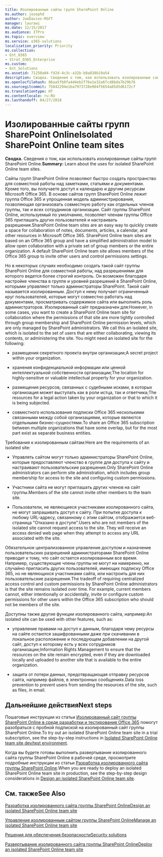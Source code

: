 ```yaml
---
title: Изолированные сайты групп SharePoint Online
ms.author: josephd
author: JoeDavies-MSFT
manager: laurawi
ms.date: 12/15/2017
ms.audience: ITPro
ms.topic: overview
ms.service: o365-solutions
localization_priority: Priority
ms.collection:
- Ent_O365
- Strat_O365_Enterprise
ms.custom:
- Ent_Solutions
ms.assetid: 71250a04-fd2d-4c3c-a32b-b8a838b19a54
description: Сводка. Сведения о том, как использовать изолированные сайты групп SharePoint Online.
ms.openlocfilehash: 86aa5fb9fa4d4eb2f76e1e32a6fcd8bda7b29b76
ms.sourcegitcommit: 75842294e1ba7973728e984f5654a85d5d6172cf
ms.translationtype: HT
ms.contentlocale: ru-RU
ms.lasthandoff: 04/27/2018
---
```

# <a name="isolated-sharepoint-online-team-sites"></a><span data-ttu-id="63cfb-103">Изолированные сайты групп SharePoint Online</span><span class="sxs-lookup"><span data-stu-id="63cfb-103">Isolated SharePoint Online team sites</span></span>

 <span data-ttu-id="63cfb-104">**Сводка.** Сведения о том, как использовать изолированные сайты групп SharePoint Online.</span><span class="sxs-lookup"><span data-stu-id="63cfb-104">**Summary:** Learn about the uses for isolated SharePoint Online team sites.</span></span>
  
<span data-ttu-id="63cfb-p101">Сайты групп SharePoint Online позволяют быстро создать пространство для совместной работы над заметками, статьями и документами. Кроме того, вы получаете доступ к календарю и другим ресурсам Microsoft Office 365. В основе сайтов групп SharePoint Online лежит группа Office 365 и упрощенная модель администрирования, позволяющая организовать совместную работу как отдельных членов группы, так и всех сотрудников организации. Сайт группы SharePoint Online, используемый по умолчанию, позволяет членам группы Office 365 приглашать других пользователей и настраивать разрешения.</span><span class="sxs-lookup"><span data-stu-id="63cfb-p101">SharePoint Online team sites are an easy way to quickly create a space for collaboration of notes, documents, articles, a calendar, and other resources in Microsoft Office 365. SharePoint Online team sites are based on an Office 365 group and have a simplified administration model to allow open collaboration with a private set of group members or the entire organization. A default SharePoint Online team site allows members of the Office 365 group to invite other users and control permissions settings.</span></span>
  
<span data-ttu-id="63cfb-p102">Но в некоторых случаях необходимо создать такой сайт группы SharePoint Online для совместной работы, над разрешениями для которого ведется более строгий контроль. Он возможен благодаря настройке членства в группе и уровней разрешений в SharePoint Online, которыми управляют только администраторы SharePoint. Такой сайт называется изолированным. Доступ к нему получает ограниченный круг пользователей, которые могут совместно работать над документами, просматривать содержимое сайта или выполнять роль администраторов. Изолированный сайт предназначен для:</span><span class="sxs-lookup"><span data-stu-id="63cfb-p102">However, in some cases, you want to create a SharePoint Online team site for collaboration where the permissions of that site are more tightly controlled through group membership and SharePoint Online permission levels, which are only managed by SharePoint administrators. We call this an isolated site, which is isolated to the set of users that are either collaborating, viewing its contents, or administering the site. You might need an isolated site for the following:</span></span>
  
- <span data-ttu-id="63cfb-111">размещения секретного проекта внутри организации;</span><span class="sxs-lookup"><span data-stu-id="63cfb-111">A secret project within your organization.</span></span>
    
- <span data-ttu-id="63cfb-112">хранения конфиденциальной информации или ценной интеллектуальной собственности организации;</span><span class="sxs-lookup"><span data-stu-id="63cfb-112">The location for highly-sensitive or valuable intellectual property for your organization.</span></span>
    
- <span data-ttu-id="63cfb-113">размещения ресурсов, связанных с судебными исками, в которых организация может выступать как в роли истца, так и ответчика;</span><span class="sxs-lookup"><span data-stu-id="63cfb-113">The resources for a legal action taken by your organization or that to which it is being subjected.</span></span>
    
- <span data-ttu-id="63cfb-114">совместного использования подписки Office 365 несколькими связанными между собой организациями, которые являются отдельными бизнес-сущностями.</span><span class="sxs-lookup"><span data-stu-id="63cfb-114">To share an Office 365 subscription between multiple organizations that have some overlap, but for the most part exist as separate business entities.</span></span>
    
<span data-ttu-id="63cfb-115">Требования к изолированным сайтам:</span><span class="sxs-lookup"><span data-stu-id="63cfb-115">Here are the requirements of an isolated site:</span></span>
  
- <span data-ttu-id="63cfb-116">Управлять сайтом могут только администраторы SharePoint Online, которые предоставляют членство в группе для доступа к сайту и настраивают пользовательские разрешения.</span><span class="sxs-lookup"><span data-stu-id="63cfb-116">Only SharePoint Online administrators can perform site administration, which includes group membership for access to the site and configuring custom permissions.</span></span>
    
- <span data-ttu-id="63cfb-117">Участники сайта не могут приглашать других членов на сайт группы.</span><span class="sxs-lookup"><span data-stu-id="63cfb-117">Members of the site cannot invite other members to the team site.</span></span>
    
- <span data-ttu-id="63cfb-p103">Пользователи, не являющиеся участниками изолированного сайта, не могут запрашивать доступ к сайту. При попытке доступа к любому URL-адресу, связанному с этим сайтом, отображается веб-страница "Отказано в доступе".</span><span class="sxs-lookup"><span data-stu-id="63cfb-p103">Users who are not members of the isolated site cannot request access to the site. They will receive an access denied web page when they attempt to access any URL associated with the site.</span></span>
    
<span data-ttu-id="63cfb-p104">Обязательное централизованное управление доступом и назначение пользовательских разрешений администраторами SharePoint Online приводит к тому, что сайт остается изолированным все время. Например, существующие члены группы не могут ни намеренно, ни случайно пригласить других пользователей, имеющих подписку Office 365, но не являющихся участниками сайта, или настроить для них пользовательские разрешения.</span><span class="sxs-lookup"><span data-stu-id="63cfb-p104">The tradeoff of requiring centralized access control and custom permissions by SharePoint Online administrators is that the site remains isolated over time. For example, current members cannot, either intentionally or accidentally, invite or configure custom permissions for other users within the Office 365 subscription who should not be members of the site.</span></span>
  
<span data-ttu-id="63cfb-122">Доступны также другие функции изолированного сайта, например:</span><span class="sxs-lookup"><span data-stu-id="63cfb-122">An isolated site can be used with other features, such as:</span></span>
  
- <span data-ttu-id="63cfb-123">управление правами на доступ к данным, благодаря чему ресурсы на сайте остаются зашифрованными даже при скачивании в локальное расположение и последующем добавлении на другой сайт, доступ к которому есть у всех сотрудников организации;</span><span class="sxs-lookup"><span data-stu-id="63cfb-123">Information Rights Management to ensure that the resources on the site remain encrypted, even if they are downloaded locally and uploaded to another site that is available to the entire organization.</span></span>
    
- <span data-ttu-id="63cfb-124">защита от потери данных, предотвращающая отправку ресурсов сайта, например файлов, в электронных сообщениях.</span><span class="sxs-lookup"><span data-stu-id="63cfb-124">Data loss prevention to prevent users from sending the resources of the site, such as files, in email.</span></span>
    
## <a name="next-steps"></a><span data-ttu-id="63cfb-125">Дальнейшие действия</span><span class="sxs-lookup"><span data-stu-id="63cfb-125">Next steps</span></span>

<span data-ttu-id="63cfb-126">Пошаговые инструкции из статьи [Изолированный сайт группы SharePoint Online в среде разработки и тестирования Office 365](isolated-sharepoint-online-team-site-dev-test-environment.md) помогут разобраться с пробной подпиской на изолированный сайт группы SharePoint Online.</span><span class="sxs-lookup"><span data-stu-id="63cfb-126">To try out an isolated SharePoint Online team site in a trial subscription, see the step-by-step instructions in [Isolated SharePoint Online team site dev/test environment](isolated-sharepoint-online-team-site-dev-test-environment.md).</span></span>
  
<span data-ttu-id="63cfb-127">Когда вы будете готовы выполнить развертывание изолированного сайта группы SharePoint Online в рабочей среде, просмотрите подробные инструкции из статьи [Разработка изолированного сайта группы SharePoint Online](design-an-isolated-sharepoint-online-team-site.md).</span><span class="sxs-lookup"><span data-stu-id="63cfb-127">When you are ready to deploy an isolated SharePoint Online team site in production, see the step-by-step design considerations in [Design an isolated SharePoint Online team site](design-an-isolated-sharepoint-online-team-site.md).</span></span>
  
## <a name="see-also"></a><span data-ttu-id="63cfb-128">См. также</span><span class="sxs-lookup"><span data-stu-id="63cfb-128">See Also</span></span>

[<span data-ttu-id="63cfb-129">Разработка изолированного сайта группы SharePoint Online</span><span class="sxs-lookup"><span data-stu-id="63cfb-129">Design an isolated SharePoint Online team site</span></span>](design-an-isolated-sharepoint-online-team-site.md)
  
[<span data-ttu-id="63cfb-130">Управление изолированным сайтом группы SharePoint Online</span><span class="sxs-lookup"><span data-stu-id="63cfb-130">Manage an isolated SharePoint Online team site</span></span>](manage-an-isolated-sharepoint-online-team-site.md)
  
[<span data-ttu-id="63cfb-131">Решения для обеспечения безопасности</span><span class="sxs-lookup"><span data-stu-id="63cfb-131">Security solutions</span></span>](security-solutions.md)

[<span data-ttu-id="63cfb-132">Развертывание изолированного сайта группы SharePoint Online</span><span class="sxs-lookup"><span data-stu-id="63cfb-132">Deploy an isolated SharePoint Online team site</span></span>](deploy-an-isolated-sharepoint-online-team-site.md)



